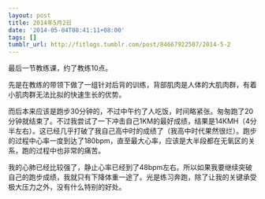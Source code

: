 ```yaml
---
layout: post
title: 2014年5月2日
date: '2014-05-04T08:41:11+08:00'
tags: []
tumblr_url: http://fitlogs.tumblr.com/post/84667922507/2014-5-2
---
```

最后一节教练课，约了教练10点。

先是在教练的带领下做了一组针对后背的训练，背部肌肉是人体的大肌肉群，有着小肌肉群无法比拟的快速生长的优势。

而后本来应该是跑步30分钟的，不过中午约了人吃饭，时间略紧张。匆匆跑了20分钟就结束了。不过我尝试了一下冲击自己1KM的最好成绩，结果是14KMH（4分半左右）。这已经几乎打破了我自己高中时的成绩了（我高中时代果然很烂）。跑步的过程中心率一度到达了180bpm，直至最大心率，应该是大半段都在无氧区的关系，跑的过程中也非常的痛苦。

我的心肺已经比较强了，静止心率已经到了48bpm左右。所以如果我要继续突破自己的跑步成绩，我就只有下降体重一途了。光是练习奔跑，除了让我的关键承受极大压力之外，没有什么特别的好处。
